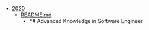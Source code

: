 - <a href = "E:\Node_projects\Node_Way\ArchivTSH_2\ArhivTimur_2\Certificate-master\2-Advanced\2020\cat.2020\dir.2020.md">2020</a>
    - <a href = "E:\Node_projects\Node_Way\ArchivTSH_2\ArhivTimur_2\Certificate-master\2-Advanced\2020\README.md">README.md</a>
        - *# Advanced Knowledge in Software Engineer
